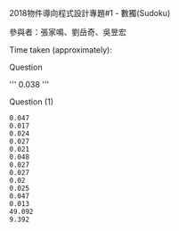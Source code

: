 2018物件導向程式設計專題#1 - 數獨(Sudoku)

參與者：張家鳴、劉岳奇、吳昱宏

Time taken (approximately):

Question

'''
0.038
'''

Question (1)

```
0.047
0.017
0.024
0.027
0.021
0.048
0.027
0.027
0.02
0.025
0.047
0.013
49.092
9.392
```
